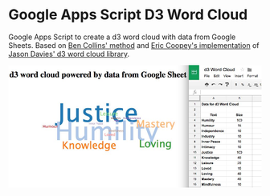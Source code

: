 # Google Apps Script D3 Word Cloud
Google Apps Script to create a d3 word cloud with data from Google Sheets. Based on [Ben Collins' method](https://www.benlcollins.com/spreadsheets/d3-google-sheets/) and [Eric Coopey's implementation](http://bl.ocks.org/ericcoopey/6382449) of [Jason Davies' d3 word cloud library](https://github.com/jasondavies/d3-cloud).

![](https://github.com/harlows/apps_script-d3-wordcloud/blob/master/d3WordCloud.jpg)
